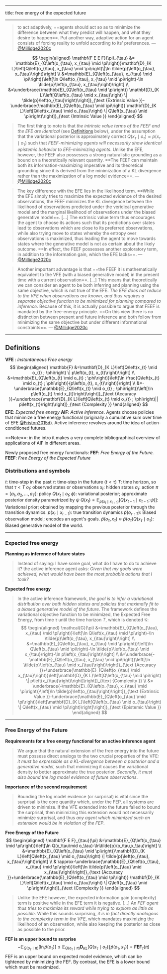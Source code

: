 
---
title: free energy of the expected future

---

> to act adaptively, ==agents should act so as to minimize the difference between what they predict will happen, and what they desire to happen==. Put another way, adaptive action for an agent consists of forcing reality to unfold according to its’ preferences.  — [@Millidge2020c](notes/6-Citation-notes/@Millidge2020c.md)

$$
\begin{aligned}
\mathbf{F E E F}(\pi)_{\tau} 
&= \mathbb{E}_{Q\left(o_{\tau}, x_{\tau} \mid \pi\right)}\mathbf{D}_{K L}\left[Q\left(o_{\tau}, x_{\tau} \mid \pi\right)\|\ln \tilde{p}\left(o_{\tau}, x_{\tau}\right)\right] \\
&=\mathbb{E}_{Q\left(o_{\tau}, x_{\tau} \mid \pi\right)}\left[\ln Q\left(o_{\tau}, x_{\tau} \mid \pi\right)-\ln \tilde{p}\left(o_{\tau}, x_{\tau}\right)\right] \\
&=\underbrace{\mathbb{E}_{Q\left(x_{\tau} \mid \pi\right)} \mathbf{D}_{K L}\left[Q\left(o_{\tau} \mid x_{\tau}\right) \| \tilde{p}\left(o_{\tau}\right)\right]}_{\text {Extrinsic Value }}-\underbrace{\mathbb{E}_{Q\left(o_{\tau} \mid \pi\right)} \mathbf{D}_{K L}\left[Q\left(x_{\tau} \mid o_{\tau}\right) \| Q\left(x_{\tau} \mid \pi\right)\right]}_{\text {Intrinsic Value }}
\end{aligned}
$$

> The first thing to note is that *the intrinsic value terms of the FEEF and the EFE are identical* (see [Definitions](notes/2-Literature-notes/free-energy-of-the-expected-future.md/#Definitions) below), under the assumption that the variational posterior is approximately correct $Q(x_\tau\mid o_\tau) \approx p(x_\tau\mid o_\tau)$ such that *FEEF-minimizing agents will necessarily show identical epistemic behavior to EFE-minimizing agents*. Unlike the EFE, however, the FEEF also possesses a strong naturalistic grounding as a bound on a theoretically relevant quantity. ==The FEEF can maintain both its information-maximizing imperative and its theoretical grounding since it is derived from the minimization of a KL divergence rather than the maximization of a log model evidence==. — [@Millidge2020c](notes/6-Citation-notes/@Millidge2020c.md)

> The key difference with the EFE lies in the likelihood term. ==While the EFE simply tries to maximize the expected evidence of the desired observations, the FEEF minimizes the KL divergence between the likelihood of observations predicted under the veridical generative model and the marginal likelihood of observations under the biased generative model==.
> [...] The extrinsic value term thus encourages the agent to choose its actions such that its predictions over states lead to observations which are close to its preferred observations, while also trying move to states whereby the entropy over observations is maximized, thus leading the agent to move towards states where the generative model is not as certain about the likely outcome. ==In effect, the FEEF possesses another exploratory term, in addition to the information gain, which the EFE lacks==.  — [@Millidge2020c](notes/6-Citation-notes/@Millidge2020c.md)

> Another important advantage is that ==the FEEF it is mathematically equivalent to the VFE (with a biased generative model) in the present time with a current observation==. [...] This means that theoretically we can consider an agent to be both inferring and planning using the same objective, which is not true of the EFE. *The EFE does not reduce to the VFE when observations are known, and thus requires a separate objective function to be minimized for planning compared to inference*. Because of this, it is actually possible to argue that FEEF is mandated by the free-energy principle. ==On this view there is no distinction between present and future inference and both follow from minimizing the same objective but under different informational constraints==.  — [@Millidge2020c](notes/6-Citation-notes/@Millidge2020c.md)

---

## Definitions

**VFE** : *Instantaneous Free energy*
$$
\begin{aligned}
\mathbb{F} &=\mathbf{D}_{K L}\left[Q\left(x_{t} \mid o_{t} ; \phi\right) \| p\left(o_{t}, x_{t}\right)\right] \\
&=\mathbb{E}_{Q\left(x_{t} \mid o_{t} ; \phi\right)}\left[\ln \frac{Q\left(x_{t} \mid o_{t} ; \phi\right)}{p\left(o_{t}, x_{t}\right)}\right] \\
&=-\underbrace{\mathbb{E}_{Q\left(x_{t} \mid o_{t} ; \phi\right)}\left[\ln p\left(o_{t} \mid x_{t}\right)\right]}_{\text {Accuracy }}+\underbrace{\mathbf{D}_{K L}\left[Q\left(x_{t} \mid o_{t} ; \phi\right)|| p\left(x_{t}\right)\right]}_{\text {Complexity }}
\end{aligned}
$$
**EFE**: *Expected free energy*
**AIF**: *Active inference*. Agents choose policies that minimize a free energy functional (originally a cumulative sum over time of EFE [@Friston2015d](notes/6-Citation-notes/@Friston2015d.md)). Active inference revolves around the idea of action-conditioned futures.

==Note==: in the intro it makes a very complete bibliographical overview of applications of AIF in different areas.

Newly proposed free energy functionals:
**FEF**: *Free Energy of the Future.*
**FEEF**: *Free Energy of the Expected Future*

### Distributions and symbols
$t$: time-step in the past
$\tau$: time-step in the future ($t<\tau$)
$T$: time horizon, so that $\tau<T$
$o_t$: observed states or observations
$x_t$: hidden states
$a_\tau$: action
$\pi=[a_1, a_2,\dots,a_T]$: policy
$Q(x_t\mid o_t ;\phi)$: variational posterior; approximate posterior density parametrized by $\psi$
$Q(x_t)=\mathbb{E}_{p(x_t\mid x_{t-1})}[Q(x_{t-1}\mid o_{t-1};\psi)]$: Variational prior; obtained by mapping the previous posterior through the transition dynamics.
$p(x_t\mid x_{t-1})$: true transition dynamics
$\tilde{p}(o_{\tau:T})$: Biased observation model; encodes an agent's goals.
$\tilde{p}(o_\tau,x_\tau)\approx\tilde{p}(o_\tau)Q(x_\tau\mid o_\tau)$: Biased generative model of the world.

---
### Expected free energy

**Planning as inference of future states**
> Instead of saying: I have some goal, what do I have to do to achieve it? the active inference agent asks: *Given that my goals were achieved, what would have been the most probable actions that I took?*

**Expected free energy**
> In the active inference framework, *the goal is to infer a variational distribution over both hidden states and policies that maximally fit to a biased generative model of the future*. The framework defines the variational objective function to be minimized, the Expected Free Energy, from time $\tau$ until the time horizon $T$, which is denoted $\mathcal{G}$:
$$
\begin{aligned}
\mathcal{G}(\pi) &=\mathbb{E}_{Q\left(o_{\tau}, x_{\tau} \mid \pi\right)}\left[\ln Q\left(x_{\tau} \mid \pi\right)-\ln \tilde{p}\left(o_{\tau}, x_{\tau}\right)\right] \\
&=\mathbb{E}_{Q\left(o_{\tau}, x_{\tau} \mid \pi\right)}\left[\ln Q\left(x_{\tau} \mid \pi\right)-\ln \tilde{p}\left(o_{\tau} \mid x_{\tau}\right)-\ln p\left(x_{\tau}\right)\right] \\
&=\underbrace{-\mathbb{E}_{Q\left(o_{\tau}, x_{\tau} \mid \pi\right)}\left[\ln \tilde{p}\left(o_{\tau} \mid x_{\tau}\right)\right]}_{\text {Accuracy }}+\underbrace{\mathbb{E}_{Q\left(o_{\tau} \mid x_{\tau}\right)}\left[\mathbf{D}_{K L}\left[Q\left(x_{\tau} \mid \pi\right) \| p\left(x_{\tau}\right)\right]\right]}_{\text {Complexity }} \\
&= \underbrace{-\mathbb{E}_{Q\left(o_{\tau}, x_{\tau} \mid \pi\right)}\left[\ln \tilde{p}\left(o_{\tau}\right)\right]}_{\text {Extrinsic Value }}-\underbrace{\mathbb{E}_{Q\left(o_{\tau} \mid \pi\right)}\left[\mathbf{D}_{K L}\left[Q\left(x_{\tau} \mid o_{\tau}\right) \| Q\left(x_{\tau} \mid \pi\right)\right]\right]}_{\text {Epistemic Value }}
\end{aligned}
$$

---
### Free Energy of the Future

**Requirements for a free energy functional for an active inference agent**
> We argue that the natural extension of the free energy into the future must possess direct analogs to the two crucial properties of the VFE: *it must be expressible as a KL-divergence between a posterior and a generative model*, such that minimizing it causes the variational density to better approximate the true posterior. *Secondly, it must also bound the log model evidence of future observations*.

**Importance of the second requirement**
> Bounding the log model evidence (or surprisal) is vital since the surprisal is the core quantity which, under the FEP, all systems are driven to minimize. If the VFE extended into the future failed to bound the surprisal, then minimizing this extension would not necessarily minimize surprisal, and thus *any agent which minimized such an extension would be in violation of the FEP*.

**Free Energy of the Future**
$$
\begin{aligned}
\mathbf{F E F}_{\tau}(\pi) &=\mathbb{E}_{Q\left(o_{\tau} \mid \pi\right)}\left[\ln Q(x_\tau\mid o_\tau)-\ln\tilde{p}(o_\tau,x_\tau)\right] \\
&=\mathbb{E}_{Q\left(o_{\tau} \mid \pi\right)}\mathbf{D}_{K L}\left[Q\left(x_{\tau} \mid o_{\tau}\right) \| \tilde{p}\left(o_{\tau}, x_{\tau}\right)\right] \\
& \approx-\underbrace{\mathbb{E}_{Q\left(o_{\tau}, x_{\tau} \mid \pi\right)}\left[\ln \tilde{p}\left(o_{\tau} \mid x_{\tau}\right)\right]}_{\text {Accuracy }}+\underbrace{\mathbb{E}_{Q\left(o_{\tau} \mid \pi\right)} \mathbf{D}_{K L}\left[Q\left(x_{\tau} \mid o_{\tau}\right) \| Q\left(x_{\tau} \mid \pi\right)\right]}_{\text {Complexity }}
\end{aligned}
$$

> Unlike the EFE however, the expected information gain (complexity) term is positive while in the EFE term it is negative. [...] An *FEF agent thus tries to maximize its reward while trying to explore as little as possible*. While this sounds surprising, *it is in fact directly analogous to the complexity term in the VFE*, which mandates maximizing the likelihood of an observation, while also keeping the posterior as close as possible to the prior.

**FEF is an upper bound to surprise**
$$
-\mathbb{E}_{Q\left(o_{\tau} \mid \pi\right)}\left[\ln\tilde{p}(o_\tau)\right] \leq \mathbb{E}_{Q\left(o_{\tau} \mid \pi\right)}\mathbf{D}_{K L}\left[Q\left(x_{\tau} \mid o_{\tau}\right) \| \tilde{p}\left(o_{\tau}, x_{\tau}\right)\right] = \mathbf{F E F}_{\tau}(\pi)
$$
FEF is an upper bound on expected model evidence, which can be tightened by minimizing the FEF. By contrast, the EFE is a lower bound which must be maximized.

